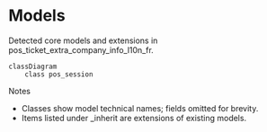 # Models

Detected core models and extensions in pos_ticket_extra_company_info_l10n_fr.

```mermaid
classDiagram
    class pos_session
```

Notes
- Classes show model technical names; fields omitted for brevity.
- Items listed under _inherit are extensions of existing models.
